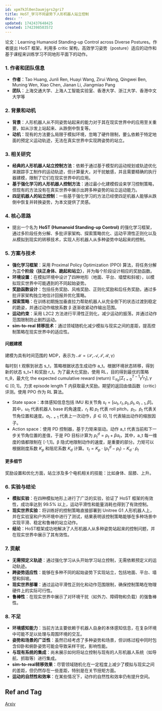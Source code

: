 ```yaml
---
id: xpm7k3l0en3aumjgrs2gri7
title: HoST_学习不同姿势下人形机器人站立控制
desc: ''
updated: 1742437648425
created: 1742398503572
---
```


论文：Learning Humanoid Standing-up Control across Diverse Postures。作者提出 HoST 框架，利用多 critic 架构，高效学习姿势（posture）适应的动作和基于课程来训练学习不同地形平面下的动作。

### 1. 作者和团队信息
- **作者**：Tao Huang, Junli Ren, Huayi Wang, Zirui Wang, Qingwei Ben, Muning Wen, Xiao Chen, Jianan Li, Jiangmiao Pang
- **团队**：上海交通大学、上海人工智能实验室、香港大学、浙江大学、香港中文大学等

### 2. 背景和动机
- **背景**：人形机器人从不同姿势站起来的能力对于其在现实世界中的应用至关重要，如从沙发上站起来、从跌倒中恢复等。
- **动机**：现有的方法要么局限于模拟环境，忽略了硬件限制，要么依赖于特定地面的预定义运动轨迹，无法在真实世界中实现跨姿势的站立。

### 3. 相关研究
- **经典的人形机器人站立控制方法**：依赖于通过基于模型的运动规划或轨迹优化来跟踪手工制作的运动轨迹，但计算量大，对干扰敏感，并且需要精确的执行器建模，限制了它们在现实世界中的应用。
- **基于强化学习的人形机器人控制方法**：通过最小化建模假设来学习控制策略，但现有的方法没有在真实世界中展示出跨多种姿势的站立运动能力。
- **四足机器人的站立控制**：一些基于强化学习的方法已经使四足机器人能够从跌倒中恢复并转换姿势，为本文提供了灵感。

### 4. 核心思路
- 提出一个名为 **HoST (Humanoid Standing-up Control)** 的强化学习框架，通过多阶段任务分解、多批评家架构、探索策略优化、运动平滑性正则化以及从模拟到现实的转移技术，实现人形机器人从多种姿势中站起来的控制。

### 5. 方案与技术

- **强化学习框架**：采用 Proximal Policy Optimization (PPO) 算法，将任务分解为**三个阶段（扶正身体、跪起和站立）**，并为每个阶段设计相应的奖励函数。
- **环境设置**：在模拟环境中设计了四种地形（地面、平台、墙壁和斜坡），以模拟现实世界中可能遇到的不同起始姿势。
- **奖励函数设计**：包括任务奖励、风格奖励、正则化奖励和后任务奖励，通过多批评家架构独立地估计回报并优化策略。
- **探索策略**：在训练初期施加垂直拉力帮助机器人从完全倒下的状态过渡到稳定的跪姿，并通过动作缩放系数 β 逐渐收紧动作输出范围。
- **运动约束**：采用 L2C2 方法进行平滑性正则化，减少运动的振荡，并通过动作范围限制防止剧烈运动。
- **sim-to-real 转移技术**：通过领域随机化减少模拟与现实之间的差距，提高控制策略在现实世界中的适应性。


#### 问题建模

建模为具有时间范围的 MDP，表示为 $\mathcal{M}=⟨\mathcal{S}, \mathcal{A}, \mathcal{T}, \mathcal{R}, \mathcal{\gamma}⟩$

每时刻 t 观察到状态 s_t，策略根据状态生成动作 a_t。根据环境状态转移，得到新的状态 s_t+1 和奖励 r_t。为了最大化奖励，使用 RL，目的得到最优的策略 π_θ，最大化 the expected cumulative reward (return) $\mathbb{E}_{\pi_\theta}[\Sigma_{t=0}^{T-1} \gamma^t r_t], \gamma \in [0,1]$。力求 episode length T 内获取最大奖励。期望的返回由值函数（critic）评测。使用 PPO 作为 RL 算法。

- State space：本体感知信息包括 IMU 和关节角 $s_t=[\omega_t,r_t,p_t,\dot{p}_t,a_{t-1},\beta]$。其中，$\omega_t$ 代表机器人 base 的角速度，$r_t$ 和  $p_t$ 代表 roll pitch，$p_t$，$\dot{p}_t$ 代表关节角位置和速度。$a_{t-=1}$ 代表上一次动作，$\beta\in(0,1]$ 代表输出动作的缩放因子。
- Action space：使用 PD 控制器，基于力矩来驱动。动作 a_t 代表当前和下一步关节角位置的差值，于是 PD 目标计算为 $p_t^d=p_t + \beta a_t$，其中，a_t 每一维度的值都限制在 [-1,1]。β 隐式地限制动作的速度，是重要的部分。力矩可以根据刚度系数 $K_p$ 和阻尼系数 $K_d$ 计算。$\tau_t=K_p \cdot (p_t^d - p_t) - K_d \cdot \dot{p}_t$

#### 更多细节

奖励设置和优化方面，站立涉及多个电机相关的技能：比如身体、屈膝、上升。

### 6. 实验与结论
- **模拟实验**：在四种模拟地形上进行了广泛的实验，验证了 HoST 框架的有效性，成功率达到 99.5% 以上，运动平滑性和能量消耗也得到了有效控制。
- **现实世界实验**：将训练好的控制策略直接部署到 Unitree G1 人形机器人上，并在实验室和户外环境中进行了测试，结果表明该控制策略能够在多种场景中实现平滑、稳定和鲁棒的站立动作。
- **结论**：HoST框架成功地解决了人形机器人从多种姿势站起来的控制问题，并在现实世界中展示了其有效性。

### 7. 贡献
- **无需预定义轨迹**：通过强化学习从头开始学习站立控制，无需依赖预定义的运动轨迹。
- **跨姿势适应性**：能够在多种不同的起始姿势下实现站立，包括地面、平台、墙壁和斜坡。
- **现实世界部署**：通过运动平滑性正则化和动作范围限制，确保控制策略在物理硬件上的实际可行性。
- **鲁棒性**：在现实世界中展示了对环境干扰（如外力、障碍物和负载）的强鲁棒性。

### 8. 不足
- **环境感知能力**：当前方法主要依赖于机器人自身的本体感知信息，在复杂环境中可能不足以处理与周围环境的交互。
- **姿势和场景的广泛性**：虽然已经考虑了多种姿势和场景，但训练过程中同时包含仰卧和俯卧姿势可能会导致采样干扰，影响性能。
- **与现有系统的集成**：尚未展示如何将站立控制与现有的人形机器人系统（如导航、抓取等）进行集成。
- **sim-to-real转移效果**：尽管领域随机化在一定程度上减少了模拟与现实之间的差距，但仍然存在一些差距，特别是在关节扭矩方面。
- **运动的自然性和效率**：在某些情况下，动作的自然性和效率仍有提升空间。

## Ref and Tag

[Arxiv](https://arxiv.org/abs/2502.08378)